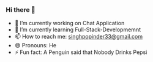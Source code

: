 ### Hi there 👋

- 🔭 I’m currently working on Chat Application
- 🌱 I’m currently learning Full-Stack-Developmemnt
- 📫 How to reach me: singhpopinder33@gmail.com
- 😄 Pronouns: He
- ⚡ Fun fact: A Penguin said that Nobody Drinks Pepsi

<script src="https://tryhackme.com/badge/367503"></script>
